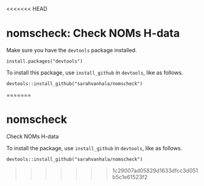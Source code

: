 <<<<<<< HEAD
# nomscheck: Check NOMs H-data 

Make sure you have the `devtools` package installed.

```
install.packages("devtools")
```

To install this package, use `install_github` in `devtools`, like as follows.

```
devtools::install_github("sarahvanhala/nomscheck")
```

=======
# nomscheck
Check NOMs H-data 

To install the package, use `install_github` in `devtools`, like as follows.

```
devtools::install_github("sarahvanhala/nomscheck")
```

>>>>>>> 1c29007ad05829d1633dfcc3d051b5c1e61523f2
